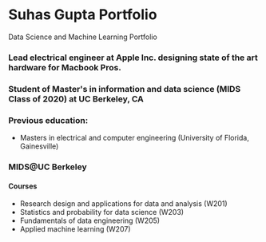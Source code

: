 # Suhas Gupta Portfolio
Data Science and Machine Learning Portfolio

### Lead electrical engineer at Apple Inc. designing state of the art hardware for Macbook Pros. 
### Student of Master's in information and data science (MIDS Class of 2020) at UC Berkeley, CA

### Previous education: 
  - Masters in electrical and computer engineering (University of Florida, Gainesville)

### MIDS@UC Berkeley
#### Courses
  - Research design and applications for data and analysis (W201)
  - Statistics and probability for data science (W203)
  - Fundamentals of data engineering (W205)
  - Applied machine learning (W207)
